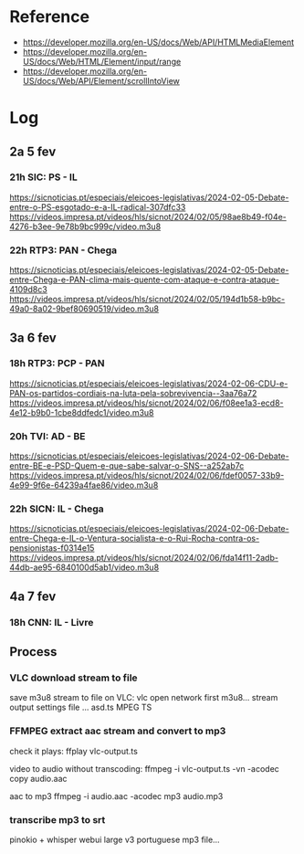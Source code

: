# Reference

- https://developer.mozilla.org/en-US/docs/Web/API/HTMLMediaElement
- https://developer.mozilla.org/en-US/docs/Web/HTML/Element/input/range
- https://developer.mozilla.org/en-US/docs/Web/API/Element/scrollIntoView

# Log

## 2a 5 fev
### 21h SIC: PS - IL
https://sicnoticias.pt/especiais/eleicoes-legislativas/2024-02-05-Debate-entre-o-PS-esgotado-e-a-IL-radical-307dfc33
https://videos.impresa.pt/videos/hls/sicnot/2024/02/05/98ae8b49-f04e-4276-b3ee-9e78b9bc999c/video.m3u8

### 22h RTP3: PAN - Chega
https://sicnoticias.pt/especiais/eleicoes-legislativas/2024-02-05-Debate-entre-Chega-e-PAN-clima-mais-quente-com-ataque-e-contra-ataque-4109d8c3
https://videos.impresa.pt/videos/hls/sicnot/2024/02/05/194d1b58-b9bc-49a0-8a02-9bef80690519/video.m3u8

## 3a 6 fev

### 18h RTP3: PCP - PAN
https://sicnoticias.pt/especiais/eleicoes-legislativas/2024-02-06-CDU-e-PAN-os-partidos-cordiais-na-luta-pela-sobrevivencia--3aa76a72
https://videos.impresa.pt/videos/hls/sicnot/2024/02/06/f08ee1a3-ecd8-4e12-b9b0-1cbe8ddfedc1/video.m3u8

### 20h TVI: AD - BE
https://sicnoticias.pt/especiais/eleicoes-legislativas/2024-02-06-Debate-entre-BE-e-PSD-Quem-e-que-sabe-salvar-o-SNS--a252ab7c
https://videos.impresa.pt/videos/hls/sicnot/2024/02/06/fdef0057-33b9-4e99-9f6e-64239a4fae86/video.m3u8

### 22h SICN: IL - Chega

https://sicnoticias.pt/especiais/eleicoes-legislativas/2024-02-06-Debate-entre-Chega-e-IL-o-Ventura-socialista-e-o-Rui-Rocha-contra-os-pensionistas-f0314e15
https://videos.impresa.pt/videos/hls/sicnot/2024/02/06/fda14f11-2adb-44db-ae95-6840100d5ab1/video.m3u8


## 4a 7 fev

### 18h CNN: IL - Livre

## Process


### VLC download stream to file

save m3u8 stream to file on VLC:
vlc open network
first m3u8...
stream output
settings
file ... asd.ts
MPEG TS

### FFMPEG extract aac stream and convert to mp3

check it plays:
ffplay vlc-output.ts

video to audio without transcoding:
ffmpeg -i vlc-output.ts -vn -acodec copy audio.aac

aac to mp3
ffmpeg -i audio.aac -acodec mp3 audio.mp3


### transcribe mp3 to srt

pinokio + whisper webui
large v3
portuguese
mp3 file...

